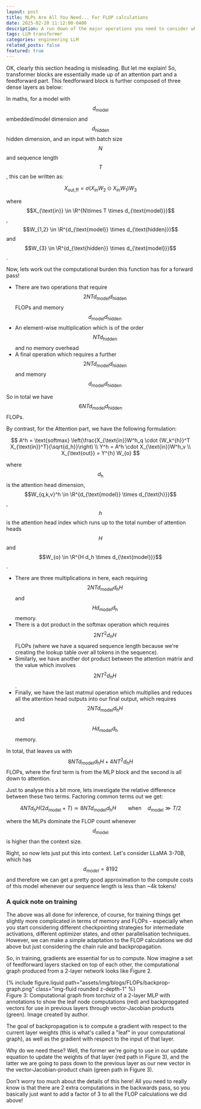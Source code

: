 ```yaml
---
layout: post
title: MLPs Are All You Need... For FLOP calculations
date: 2025-02-20 11:12:00-0400
description: A run down of the major operations you need to consider when calculating the computational burden from your transformer
tags: LLM transformer
categories: engineering LLM
related_posts: false
featured: true
---
```


OK, clearly this section heading is misleading. But let me explain! So, transformer blocks are essentially made up of an attention part and a feedforward part. This feedforward block is further composed of three dense layers as below:


In maths, for a model with $$d_{\text{model}}$$ embedded/model dimension and $$d_{\text{hidden}}$$ hidden dimension, and an input with batch size $$N$$ and sequence length $$T$$, this can be written as:

$$
X_{\text{out,ff}} = \sigma(X_{\text{in}} W_2 \odot X_{\text{in}} W_1) W_3
$$

where $$X_{\text{in}} \in \R^{N\times T \times d_{\text{model}}}$$, $$W_{1,2} \in \R^{d_{\text{model}} \times d_{\text{hidden}}}$$ and $$W_{3} \in \R^{d_{\text{hidden}} \times d_{\text{model}}}$$.

Now, lets work out the computational burden this function has for a forward pass!

- There are two operations that require $$2NTd_{\text{model}}d_{\text{hidden}}$$ FLOPs and memory $$d_{\text{model}}d_{\text{hidden}}$$
- An element-wise multiplication which is of the order $$NTd_{\text{hidden}}$$ and no memory overhead
- A final operation which requires a further $$2NTd_{\text{model}}d_{\text{hidden}}$$ and memory $$d_{\text{model}}d_{\text{hidden}}$$


So in total we have $$6NTd_{\text{model}}d_{\text{hidden}}$$ FLOPs.

By contrast, for the Attention part, we have the following formulation:

$$
A^h = \text{softmax} \left(\frac{X_{\text{in}}W^h_q \cdot {W_k^{h}}^T X_{\text{in}}^T}{\sqrt{d_h}}\right) \\
Y^h = A^h \cdot X_{\text{in}}W^h_v \\
X_{\text{out}} = Y^{h} W_{o}
$$

where $$d_{\text{h}}$$ is the attention head dimension, $$W_{q,k,v}^h \in \R^{d_{\text{model}} \times d_{\text{h}}}$$, $$h$$ is the attention head index which runs up to the total number of attention heads $$H$$ and $$W_{o} \in \R^{H d_h \times d_{\text{model}}}$$ .

- There are three multiplications in here, each requiring $$2NTd_{\text{model}}d_{\text{h}}H$$ and $$Hd_{\text{model}}d_{\text{h}}$$ memory.
- There is a dot product in the softmax operation which requires $$2NT^2d_{h}H$$ FLOPs (where we have a squared sequence length because we're creating the lookup table over all tokens in the sequence).
- Similarly, we have another dot product between the attention matrix and the value which involves $$2NT^2d_{h}H$$.
- Finally, we have the last matmul operation which multiplies and reduces all the attention head outputs into our final output, which requires $$2NTd_{\text{model}}d_{\text{h}}H$$ and $$Hd_{\text{model}}d_{\text{h}}$$ memory.

In total, that leaves us with $$8NTd_{\text{model}}d_{\text{h}}H + 4NT^2d_{h}H$$ FLOPs, where the first term is from the MLP block and the second is all down to attention.

Just to analyse this a bit more, lets investigate the relative difference between these two terms. Factoring common terms out we get:

$$
4NTd_{h}H(2d_{\text{model}} + T) \simeq 8NTd_{\text{model}}d_{\text{h}}H \qquad \text{when} \quad d_{\text{model}} \gg T/2
$$

where the MLPs dominate the FLOP count whenever $$d_{\text{model}}$$ is higher than the context size.

Right, so now lets just put this into context. Let's consider LLaMA 3-70B, which has $$d_{model} = 8192$$ and therefore we can get a pretty good approximation to the compute costs of this model whenever our sequence length is less than ~4k tokens!


### A quick note on training

The above was all done for inference, of course, for training things get slightly more complicated in terms of memory and FLOPs - especially when you start considering different checkpointing strategies for intermediate activations, different optimizer states, and other parallelisation techniques. However, we can make a simple adaptation to the FLOP calculations we did above but just considering the chain rule and backpropagation.

So, in training, gradients are essential for us to compute. Now imagine a set of feedforward layers stacked on top of each other, the computational graph produced from a 2-layer network looks like Figure 2.

<div class="row mt-3">
    <div class="col-sm mt-3 mt-md-0">
        {% include figure.liquid path="assets/img/blogs/FLOPs/backprop-graph.png" class="img-fluid rounded z-depth-1" %}
    </div>
</div>
<div class="caption">
    Figure 3: Computational graph from torchviz of a 2-layer MLP with annotations to show the leaf node computations (red) and backpropgated vectors for use in previous layers through vector-Jacobian products (green). Image created by author.
</div>

The goal of backpropagation is to compute a gradient with respect to the current layer weights (this is what's called a "leaf" in your computational graph), as well as the gradient with respect to the input of that layer.

Why do we need these? Well, the former we're going to use in our update equation to update the weights of that layer (red path in Figure 3), and the latter we are going to pass down to the previous layer as our new vector in the vector-Jacobian-product chain (green path in Figure 3).

Don't worry too much about the details of this here! All you need to really know is that there are 2 extra computations in the backwards pass, so you basically just want to add a factor of 3 to all the FLOP calculations we did above!